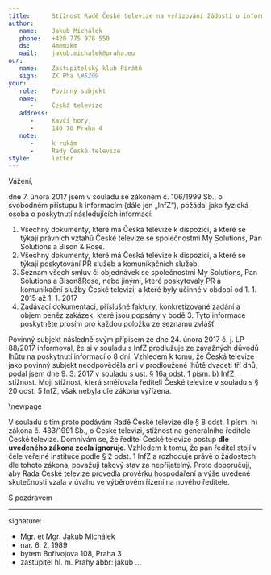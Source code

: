 ```yaml
---
title:      Stížnost Radě České televize na vyřizování žádosti o informace
author:
   name:    Jakub Michálek
   phone:   +420 775 978 550
   ds:      4memzkm
   mail:    jakub.michalek@praha.eu
our:
   name:    Zastupitelský klub Pirátů
   sign:    ZK Pha \#5209
your:
   role:    Povinný subjekt
   name:    
      -     Česká televize
   address:
      -     Kavčí hory, 
      -     140 70 Praha 4
   note:
      -     k rukám
      -     Rady České televize
style:      letter
---
```


Vážení,

dne 7. února 2017 jsem v souladu se zákonem č. 106/1999 Sb., o svobodném přístupu k informacím (dále jen „InfZ“), požádal jako fyzická osoba o poskytnutí následujících informací:

1. Všechny dokumenty, které má Česká televize k dispozici, a které se týkají právních vztahů České televize se společnostmi My Solutions, Pan Solutions a Bison & Rose. 
2. Všechny dokumenty, které má Česká televize k dispozici, a které se týkají poskytování PR služeb a komunikačních služeb. 
3. Seznam všech smluv či objednávek se společnostmi My Solutions, Pan Solutions a Bison&Rose, nebo jinými, které poskytovaly PR a komunikační služby České televizi, a které byly účinné v období od 1. 1. 2015 až 1. 1. 2017
4. Zadávací dokumentaci, příslušné faktury, konkretizované zadání a objem peněz zakázek, které jsou popsány v bodě 3. Tyto informace poskytněte prosím pro každou položku ze seznamu zvlášť.

Povinný subjekt následně svým přípisem ze dne 24. února 2017 č. j. LP 88/2017 informoval, že si v souladu s InfZ prodlužuje ze závažných důvodů lhůtu na poskytnutí informací o 8 dní. Vzhledem k tomu, že Česká televize jako povinný subjekt neodpověděla ani v prodloužené lhůtě dvaceti tří dnů, podal jsem dne 9. 3. 2017 v souladu s ust. § 16a odst. 1 písm. b) InfZ stížnost. Mojí stížnost, která směřovala řediteli České televize v souladu s § 20 odst. 5 InfZ, však nebyla dle zákona vyřízena. 

\newpage

V souladu s tím proto podávám Radě České televize dle § 8 odst. 1 písm. h) zákona č. 483/1991 Sb., o České televizi, stížnost na generálního ředitele České televize. Domnívám se, že ředitel České televize postup **dle uvedeného zákona zcela ignoruje**. Vzhledem k tomu, že pan ředitel stojí v čele veřejné instituce podle § 2 odst. 1 InfZ a rozhoduje právě o žádostech dle tohoto zákona, považuji takový stav za nepřijatelný. Proto doporučuji, aby Rada České televize provedla prověrku hospodaření a výše uvedené skutečnosti vzala v úvahu ve výběrovém řízení na nového ředitele. 

S pozdravem

---
signature: 
  - Mgr. et Mgr. Jakub Michálek
  - nar. 6. 2. 1989
  - bytem Bořivojova 108, Praha 3
  - zastupitel hl. m. Prahy
abbr:       jakub
...
